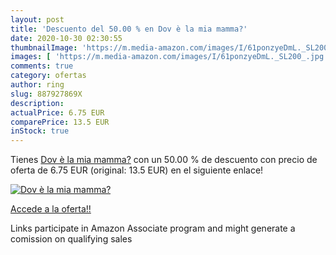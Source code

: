 ```yaml
---
layout: post
title: 'Descuento del 50.00 % en Dov è la mia mamma?'
date: 2020-10-30 02:30:55
thumbnailImage: 'https://m.media-amazon.com/images/I/61ponzyeDmL._SL200_.jpg'
images: [ 'https://m.media-amazon.com/images/I/61ponzyeDmL._SL200_.jpg' ]
comments: true
category: ofertas
author: ring
slug: 887927869X
description:
actualPrice: 6.75 EUR
comparePrice: 13.5 EUR
inStock: true
---
```


Tienes [Dov è la mia mamma?](https://www.amazon.it/dp/887927869X/?tag=tolees00-21) con un 50.00 % de descuento con precio de oferta de 6.75 EUR (original: 13.5 EUR) en el siguiente enlace!

[![Dov è la mia mamma?](https://m.media-amazon.com/images/I/61ponzyeDmL._SL200_.jpg)](https://www.amazon.it/dp/887927869X/?tag=tolees00-21)

[Accede a la oferta!!](https://www.amazon.it/dp/887927869X/?tag=tolees00-21)

Links participate in Amazon Associate program and might generate a comission on qualifying sales


